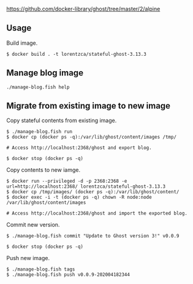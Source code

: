 https://github.com/docker-library/ghost/tree/master/2/alpine

## Usage
Build image.

```
$ docker build . -t lorentzca/stateful-ghost-3.13.3
```

## Manage blog image
`./manage-blog.fish help`

## Migrate from existing image to new image
Copy stateful contents from existing image.

```
$ ./manage-blog.fish run
$ docker cp (docker ps -q):/var/lib/ghost/content/images /tmp/

# Access http://localhost:2368/ghost and export blog.

$ docker stop (docker ps -q)
```

Copy contents to new iamge.

```
$ docker run --privileged -d -p 2368:2368 -e url=http://localhost:2368/ lorentzca/stateful-ghost-3.13.3
$ docker cp /tmp/images/ (docker ps -q):/var/lib/ghost/content/
$ docker exec -i -t (docker ps -q) chown -R node:node /var/lib/ghost/content/images

# Access http://localhost:2368/ghost and import the exported blog.
```

Commit new version.

```
$ ./manage-blog.fish commit "Update to Ghost version 3!" v0.0.9

$ docker stop (docker ps -q)
```

Push new image.

```
$ ./manage-blog.fish tags
$ ./manage-blog.fish push v0.0.9-202004182344
```
